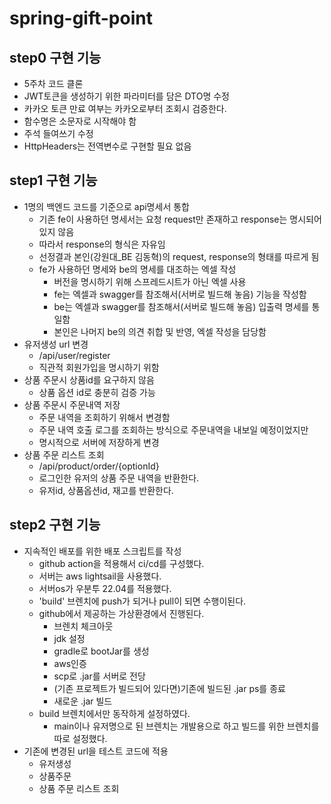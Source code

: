# spring-gift-point

## step0 구현 기능

- 5주차 코드 클론
- JWT토큰을 생성하기 위한 파라미터를 담은 DTO명 수정
- 카카오 토큰 만료 여부는 카카오로부터 조회시 검증한다. 
- 함수명은 소문자로 시작해야 함
- 주석 들여쓰기 수정
- HttpHeaders는 전역변수로 구현할 필요 없음

## step1 구현 기능

- 1명의 백엔드 코드를 기준으로 api명세서 통합
  - 기존 fe이 사용하던 명세서는 요청 request만 존재하고 response는 명시되어 있지 않음
  - 따라서 response의 형식은 자유임
  - 선정결과 본인(강원대_BE 김동혁)의 request, response의 형태를 따르게 됨
  - fe가 사용하던 명세와 be의 명세를 대조하는 엑셀 작성
    - 버전을 명시하기 위해 스프레드시트가 아닌 엑셀 사용
    - fe는 엑셀과 swagger를 참조해서(서버로 빌드해 놓음) 기능을 작성함
    - be는 엑셀과 swagger를 참조해서(서버로 빌드해 놓음) 입출력 명세를 통일함
    - 본인은 나머지 be의 의견 취합 및 반영, 엑셀 작성을 담당함
- 유저생성 url 변경
  - /api/user/register
  - 직관적 회원가입을 명시하기 위함
- 상품 주문시 상품id를 요구하지 않음
  - 상품 옵션 id로 충분히 검증 가능
- 상품 주문시 주문내역 저장
  - 주문 내역을 조회하기 위해서 변경함
  - 주문 내역 호출 로그를 조회하는 방식으로 주문내역을 내보일 예정이었지만
  - 명시적으로 서버에 저장하게 변경
- 상품 주문 리스트 조회
  - /api/product/order/{optionId}
  - 로그인한 유저의 상품 주문 내역을 반환한다.
  - 유저id, 상품옵션id, 재고를 반환한다.

## step2 구현 기능

- 지속적인 배포를 위한 배포 스크립트를 작성
  - github action을 적용해서 ci/cd를 구성했다.
  - 서버는 aws lightsail을 사용했다.
  - 서버os가 우분투 22.04를 적용했다.
  - 'build' 브렌치에 push가 되거나 pull이 되면 수행이된다.
  - github에서 제공하는 가상환경에서 진행된다.
    - 브렌치 체크아웃
    - jdk 설정
    - gradle로 bootJar를 생성
    - aws인증
    - scp로 .jar를 서버로 전당
    - (기존 프로젝트가 빌드되어 있다면)기존에 빌드된 .jar ps를 종료
    - 새로운 .jar 빌드
  - build 브렌치에서만 동작하게 설정하였다.
    - main이나 유저명으로 된 브렌치는 개발용으로 하고 빌드를 위한 브렌치를 따로 설정했다. 
- 기존에 변경된 url을 테스트 코드에 적용
  - 유저생성
  - 상품주문
  - 상품 주문 리스트 조회